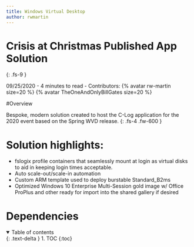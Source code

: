 ```yaml
---
title: Windows Virtual Desktop
author: rwmartin
---
```

# Crisis at Christmas Published App Solution
{: .fs-9 }

09/25/2020 - 4 minutes to read - Contributors: {% avatar rw-martin size=20 %} {% avatar TheOneAndOnlyBillGates size=20 %}

#Overview

Bespoke, modern solution created to host the C-Log application for the 2020 event based on the Spring WVD release.
{: .fs-4 .fw-600 }

# Solution highlights:
* fslogix profile containers that seamlessly mount at login as virtual disks to aid in keeping login times acceptable.
* Auto scale-out/scale-in automation
* Custom ARM template used to deploy burstable Standard_B2ms
* Optimized Windows 10 Enterprise Multi-Session gold image w/ Office ProPlus and other ready for import into the shared gallery if desired

# Dependencies


<details open markdown="block">
  <summary>
    Table of contents
  </summary>
  {: .text-delta }
1. TOC
{:toc}
</details>

